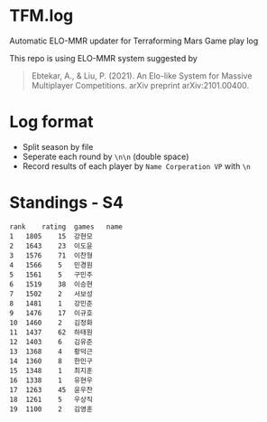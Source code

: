# TFM.log
Automatic ELO-MMR updater for Terraforming Mars Game play log

This repo is using ELO-MMR system suggested by
> Ebtekar, A., & Liu, P. (2021). An Elo-like System for Massive Multiplayer Competitions. arXiv preprint arXiv:2101.00400.


# Log format
* Split season by file
* Seperate each round by `\n\n` (double space)
* Record results of each player by 
`Name Corperation VP`
with `\n`

# Standings - S4
```csv
rank	rating	games	name
1	1805	15	강현모
2	1643	23	이도윤
3	1576	71	이찬형
4	1566	5	민경원
5	1561	5	구민주
6	1519	38	이승현
7	1502	2	서보성
8	1481	1	강민준
9	1476	17	이규호
10	1460	2	김정화
11	1437	62	하태원
12	1403	6	김유준
13	1368	4	황덕근
14	1360	8	한민구
15	1348	1	최지훈
16	1338	1	유현우
17	1263	45	윤우찬
18	1261	5	우상직
19	1100	2	김영훈
```
